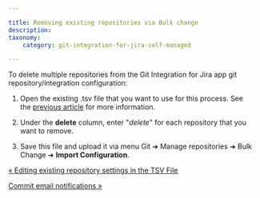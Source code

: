 ```yaml
---

title: Removing existing repositories via Bulk change
description:
taxonomy:
    category: git-integration-for-jira-self-managed

---
```

To delete multiple repositories from the Git Integration for Jira app git repository/integration configuration:

1.  Open the existing .tsv file that you want to use for this process. See the [previous article](/wiki/spaces/GIJDC/pages/1930397941/Editing+existing+repository+settings+in+the+TSV+File) for more information.

2.  Under the **delete** column, enter "_delete_" for each repository that you want to remove.

3.  Save this file and upload it via menu Git ➜ Manage repositories ➜ Bulk Change ➜ **Import Configuration**.


[« Editing existing repository settings in the TSV File](/wiki/spaces/GIJDC/pages/1930397941/Editing+existing+repository+settings+in+the+TSV+File)

[Commit email notifications »](/wiki/spaces/GIJDC/pages/1930397995/Commit+email+notifications)

